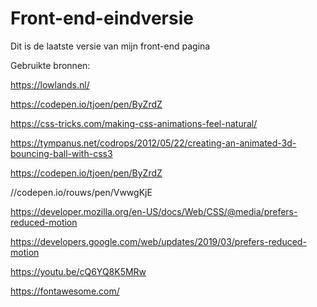# Front-end-eindversie
Dit is de laatste versie van mijn front-end pagina

Gebruikte bronnen: 

https://lowlands.nl/  

https://codepen.io/tjoen/pen/ByZrdZ 

https://css-tricks.com/making-css-animations-feel-natural/
 
https://tympanus.net/codrops/2012/05/22/creating-an-animated-3d-bouncing-ball-with-css3

https://codepen.io/tjoen/pen/ByZrdZ 

//codepen.io/rouws/pen/VwwgKjE 

https://developer.mozilla.org/en-US/docs/Web/CSS/@media/prefers-reduced-motion 

https://developers.google.com/web/updates/2019/03/prefers-reduced-motion 

https://youtu.be/cQ6YQ8K5MRw 

https://fontawesome.com/ 
